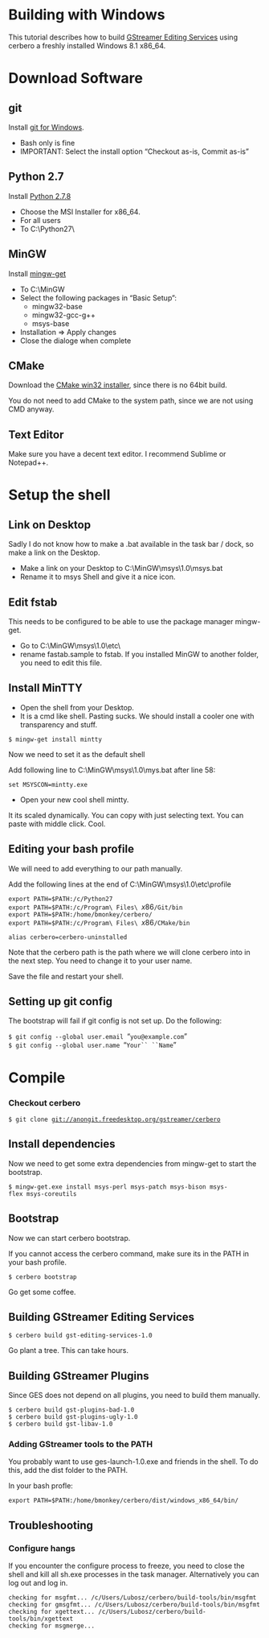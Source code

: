 # Building with Windows

This tutorial describes how to build [GStreamer Editing
Services](GES.md) using cerbero a freshly installed Windows 8.1 x86\_64.

# Download Software

## git

Install [git for Windows](http://msysgit.github.io/).

-   Bash only is fine
-   IMPORTANT: Select the install option “Checkout as-is, Commit as-is”

## Python 2.7

Install [Python 2.7.8](https://www.python.org/download/releases/2.7.8/)

-   Choose the MSI Installer for x86\_64.
-   For all users
-   To C:\\Python27\\

## MinGW

Install
[mingw-get](http://sourceforge.net/projects/mingw/files/Installer/)

-   To C:\\MinGW
-   Select the following packages in “Basic Setup”:
    -   mingw32-base
    -   mingw32-gcc-g++
    -   msys-base
-   Installation =&gt; Apply changes
-   Close the dialoge when complete

## CMake

Download the [CMake win32
installer](http://www.cmake.org/cmake/resources/software.html), since
there is no 64bit build.

You do not need to add CMake to the system path, since we are not using
CMD anyway.

## Text Editor

Make sure you have a decent text editor. I recommend Sublime or
Notepad++.

# Setup the shell

## Link on Desktop

Sadly I do not know how to make a .bat available in the task bar / dock,
so make a link on the Desktop.

-   Make a link on your Desktop to C:\\MinGW\\msys\\1.0\\msys.bat
-   Rename it to msys Shell and give it a nice icon.

## Edit fstab

This needs to be configured to be able to use the package manager
mingw-get.

-   Go to C:\\MinGW\\msys\\1.0\\etc\\
-   rename fastab.sample to fstab. If you installed MinGW to another
    folder, you need to edit this file.

## Install MinTTY

-   Open the shell from your Desktop.
-   It is a cmd like shell. Pasting sucks. We should install a cooler
    one with transparency and stuff.

`$ mingw-get install mintty`

Now we need to set it as the default shell

Add following line to C:\\MinGW\\msys\\1.0\\mys.bat after line 58:

`set MSYSCON=mintty.exe`

-   Open your new cool shell mintty.

It its scaled dynamically. You can copy with just selecting text. You
can paste with middle click. Cool.

## Editing your bash profile

We will need to add everything to our path manually.

Add the following lines at the end of C:\\MinGW\\msys\\1.0\\etc\\profile

`export PATH=$PATH:/c/Python27`\
`export PATH=$PATH:/c/Program\ Files\ `$x86$`/Git/bin`\
`export PATH=$PATH:/home/bmonkey/cerbero/`\
`export PATH=$PATH:/c/Program\ Files\ `$x86$`/CMake/bin`

`alias cerbero=cerbero-uninstalled`

Note that the cerbero path is the path where we will clone cerbero into
in the next step. You need to change it to your user name.

Save the file and restart your shell.

## Setting up git config

The bootstrap will fail if git config is not set up. Do the following:

`$ git config --global user.email `“`you@example.com`”\
`$ git config --global user.name `“`Your`` ``Name`”

# Compile

### Checkout cerbero

`$ git clone `[`git://anongit.freedesktop.org/gstreamer/cerbero`](git://anongit.freedesktop.org/gstreamer/cerbero)

## Install dependencies

Now we need to get some extra dependencies from mingw-get to start the
bootstrap.

`$ mingw-get.exe install msys-perl msys-patch msys-bison msys-flex msys-coreutils`

## Bootstrap

Now we can start cerbero bootstrap.

If you cannot access the cerbero command, make sure its in the PATH in
your bash profile.

`$ cerbero bootstrap`

Go get some coffee.

## Building GStreamer Editing Services

`$ cerbero build gst-editing-services-1.0`

Go plant a tree. This can take hours.

## Building GStreamer Plugins

Since GES does not depend on all plugins, you need to build them
manually.

`$ cerbero build gst-plugins-bad-1.0`\
`$ cerbero build gst-plugins-ugly-1.0`\
`$ cerbero build gst-libav-1.0`

### Adding GStreamer tools to the PATH

You probably want to use ges-launch-1.0.exe and friends in the shell. To
do this, add the dist folder to the PATH.

In your bash profle:

`export PATH=$PATH:/home/bmonkey/cerbero/dist/windows_x86_64/bin/`

## Troubleshooting

### Configure hangs

If you encounter the configure process to freeze, you need to close the
shell and kill all sh.exe processes in the task manager. Alternatively
you can log out and log in.

`checking for msgfmt... /c/Users/Lubosz/cerbero/build-tools/bin/msgfmt`\
`checking for gmsgfmt... /c/Users/Lubosz/cerbero/build-tools/bin/msgfmt`\
`checking for xgettext... /c/Users/Lubosz/cerbero/build-tools/bin/xgettext`\
`checking for msgmerge...`
